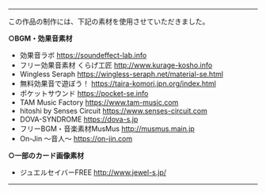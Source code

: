 ﻿
---
この作品の制作には、下記の素材を使用させていただきました。


**○BGM・効果音素材**  
* 効果音ラボ                    https://soundeffect-lab.info  
* フリー効果音素材 くらげ工匠   http://www.kurage-kosho.info  
* Wingless Seraph               https://wingless-seraph.net/material-se.html  
* 無料効果音で遊ぼう！          https://taira-komori.jpn.org/index.html  
* ポケットサウンド              https://pocket-se.info  
* TAM Music Factory             https://www.tam-music.com  
* hitoshi by Senses Circuit     https://www.senses-circuit.com  
* DOVA-SYNDROME                 https://dova-s.jp  
* フリーBGM・音楽素材MusMus     http://musmus.main.jp  
* On-Jin ～音人～               https://on-jin.com

**○一部のカード画像素材**
* ジュエルセイバーFREE  http://www.jewel-s.jp/
---
